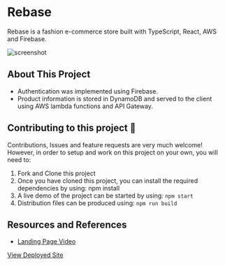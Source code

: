 # Rebase

Rebase is a fashion e-commerce store built with TypeScript, React, AWS and Firebase.

![screenshot](./docs/assets/images/rebase.png)

## About This Project

- Authentication was implemented using Firebase.
- Product information is stored in DynamoDB and served to the client using AWS lambda functions and API Gateway.

## Contributing to this project 🤝

Contributions, Issues and feature requests are very much welcome! However, in order to setup and work on this project on your own, you will need to:

1. Fork and Clone this project
2. Once you have cloned this project, you can install the required dependencies by using: npm install
3. A live demo of the project can be started by using: `npm start`
4. Distribution files can be produced using: `npm run build`

## Resources and References

- [Landing Page Video](https://cdn.sanity.io/files/8nn8fua5/production/4c749533161fc77c899a376ec6cd6da38973772f.mp4)

[View Deployed Site](https://basic-dept-3yic.vercel.app/)
